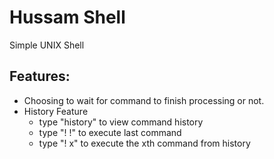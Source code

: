 # Hussam Shell
Simple UNIX Shell

## Features:
- Choosing to wait for command to finish processing or not.
- History Feature
  * type "history" to view command history
  * type "! !" to execute last command
  * type "! x" to execute the xth command from history
